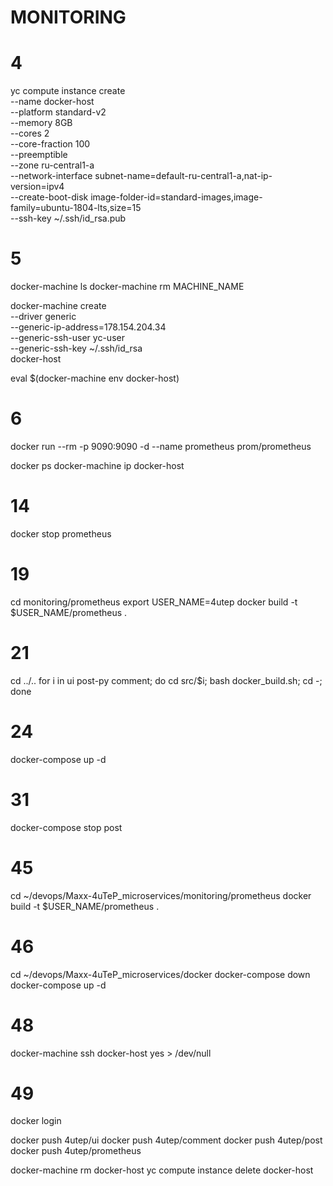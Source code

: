 # MONITORING

# 4
yc compute instance create \
  --name docker-host \
  --platform standard-v2 \
  --memory 8GB \
  --cores 2 \
  --core-fraction 100 \
  --preemptible \
  --zone ru-central1-a \
  --network-interface subnet-name=default-ru-central1-a,nat-ip-version=ipv4 \
  --create-boot-disk image-folder-id=standard-images,image-family=ubuntu-1804-lts,size=15 \
  --ssh-key ~/.ssh/id_rsa.pub

# 5
docker-machine ls
docker-machine rm MACHINE_NAME


docker-machine create \
  --driver generic \
  --generic-ip-address=178.154.204.34 \
  --generic-ssh-user yc-user \
  --generic-ssh-key ~/.ssh/id_rsa \
  docker-host

eval $(docker-machine env docker-host)

# 6
docker run --rm -p 9090:9090 -d --name prometheus  prom/prometheus

docker ps
docker-machine ip docker-host

# 14
docker stop prometheus

# 19
cd monitoring/prometheus
export USER_NAME=4utep
docker build -t $USER_NAME/prometheus .

# 21
cd ../..
for i in ui post-py comment; do cd src/$i; bash docker_build.sh; cd -; done

# 24

docker-compose up -d

# 31
docker-compose stop post

# 45
cd ~/devops/Maxx-4uTeP_microservices/monitoring/prometheus
docker build -t $USER_NAME/prometheus .

# 46
cd ~/devops/Maxx-4uTeP_microservices/docker
docker-compose down
docker-compose up -d

# 48
docker-machine ssh docker-host
yes > /dev/null

# 49
docker login

docker push 4utep/ui
docker push 4utep/comment
docker push 4utep/post
docker push 4utep/prometheus

docker-machine rm docker-host
yc compute instance delete docker-host

